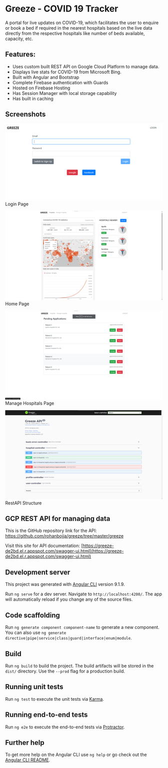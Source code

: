 
# Greeze - COVID 19 Tracker
A portal for live updates on COVID-19, which facilitates the user to enquire or book a bed if required in the nearest hospitals based on the live data directly from the respective hospitals like number of beds available, capacity, etc.

## Features:
* Uses custom built REST API on Google Cloud Platform to manage data.
* Displays live stats for COVID-19 from Microsoft Bing.
* Built with Angular and Bootstrap
* Complete Firebase authentication with Guards
* Hosted on Firebase Hosting
* Has Session Manager with local storage capability
* Has built in caching

## Screenshots

![](screenshots/LoginPage.png) Login Page

![](screenshots/Home.png) Home Page

![](screenshots/ManageHospitals.png) Manage Hospitals Page

![](screenshots/RestAPI.png) RestAPI Structure

## GCP REST API for managing data
This is the GitHub repository link for the API: https://github.com/rohanbojja/greeze/tree/master/greeze

Visit this site for API documentation: [https://greeze-de2bd.el.r.appspot.com/swagger-ui.html](https://greeze-de2bd.el.r.appspot.com/swagger-ui.html)


## Development server
This project was generated with [Angular CLI](https://github.com/angular/angular-cli) version 9.1.9.

Run `ng serve` for a dev server. Navigate to `http://localhost:4200/`. The app will automatically reload if you change any of the source files.

## Code scaffolding

Run `ng generate component component-name` to generate a new component. You can also use `ng generate directive|pipe|service|class|guard|interface|enum|module`.

## Build

Run `ng build` to build the project. The build artifacts will be stored in the `dist/` directory. Use the `--prod` flag for a production build.

## Running unit tests

Run `ng test` to execute the unit tests via [Karma](https://karma-runner.github.io).

## Running end-to-end tests

Run `ng e2e` to execute the end-to-end tests via [Protractor](http://www.protractortest.org/).

## Further help

To get more help on the Angular CLI use `ng help` or go check out the [Angular CLI README](https://github.com/angular/angular-cli/blob/master/README.md).
